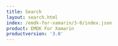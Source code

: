 ```yaml
---
title: Search
layout: search.html
index: /emdk-for-xamarin/3-0/index.json
product: EMDK For Xamarin
productversion: '3.0'
---
```














